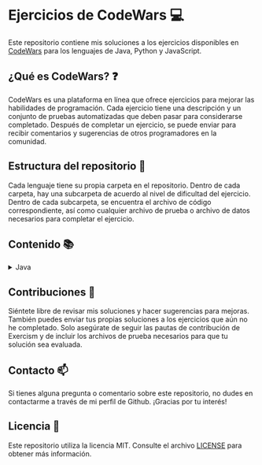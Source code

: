 # Ejercicios de CodeWars :computer:

Este repositorio contiene mis soluciones a los ejercicios disponibles en [CodeWars](https://www.codewars.com) para los lenguajes de Java, Python y JavaScript.

## ¿Qué es CodeWars? :question:

CodeWars es una plataforma en línea que ofrece ejercicios para mejorar las habilidades de programación. Cada ejercicio tiene una descripción y un conjunto de pruebas automatizadas que deben pasar para considerarse completado. Después de completar un ejercicio, se puede enviar para recibir comentarios y sugerencias de otros programadores en la comunidad.

## Estructura del repositorio :file_folder:

Cada lenguaje tiene su propia carpeta en el repositorio. Dentro de cada carpeta, hay una subcarpeta de acuerdo al nivel de dificultad del ejercicio. Dentro de cada subcarpeta, se encuentra el archivo de código correspondiente, así como cualquier archivo de prueba o archivo de datos necesarios para completar el ejercicio.

## Contenido :books:

<details>
  <summary>Java</summary>
  <ul>
    <details>
      <summary>8 kyu</summary>
      <ol type="1">
        <li><a href="/java/src/main/java/kyu8/Quadrant.java">Quadrants</a></li>
        <li><a href="/java/src/main/java/kyu8/QuarterOfTheYear.java">Quarter of the year</a></li>
        <li><a href="/java/src/main/java/kyu8/WolvesAndSheep.java">A wolf in sheep's clothing</a></li>
        <li><a href="/java/src/main/java/kyu8/TotalPoints.java">Total amount of points</a></li>
        <li><a href="/java/src/main/java/kyu8/Pillars.java">Pillars</a></li>
        <li><a href="/java/src/main/java/kyu8/TwiceAsOld.java">Twice as old</a></li>
        <li><a href="/java/src/main/java/kyu8/SumOfDifferencesInArray.java">Sum of differences in array</a></li>
        <li><a href="/java/src/main/java/kyu8/JustCountSheep.java">If you can't sleep, just count sheep!!</a></li>
        <li><a href="/java/src/main/java/kyu8/AreaOrPerimeter.java">Area or Perimeter</a></li>
        <li><a href="/java/src/main/java/kyu8/CatYearsDogYears.java">Cat years, Dog years</a></li>
        <li><a href="/java/src/main/java/kyu8/ReversedSequence.java">Reversed sequence</a></li>
        <li><a href="/java/src/main/java/kyu8/TheFeastOfManyBeasts.java">The Feast of Many Beasts</a></li>
        <li><a href="/java/src/main/java/kyu8/MultiplicationTableForNumber.java">Multiplication table for number</a></li>
        <li><a href="/java/src/main/java/kyu8/DayOfWeek.java">Return the day</a></li>
        <li><a href="/java/src/main/java/kyu8/CenturyFromYear.java">Century From Year</a></li>
        <li><a href="/java/src/main/java/kyu8/SimpleMultiplication.java">Simple multiplication</a></li>
        <li><a href="/java/src/main/java/kyu8/SortMyTextbooks.java">Sort My Textbooks</a></li>
        <li><a href="/java/src/main/java/kyu8/InvertValues.java">Invert values</a></li>
        <li><a href="/java/src/main/java/kyu8/WillThereBeEnoughSpace.java">Will there be enough space?</a></li>
        <li><a href="/java/src/main/java/kyu8/IsHeGonnaSurvive.java">Is he gonna survive?</a></li>
        <li><a href="/java/src/main/java/kyu8/SwitchItUp.java">Switch it Up!</a></li>
        <li><a href="/java/src/main/java/kyu8/FindThePosition.java">Find the position!</a></li>
        <li><a href="/java/src/main/java/kyu8/WillYouMakeIt.java">Will you make it?</a></li>
        <li><a href="/java/src/main/java/kyu8/ArrayPlusArray.java">Array plus array</a></li>
        <li><a href="/java/src/main/java/kyu8/AllStarCodeChallenge.java">All Star Code Challenge </a></li>
        <li><a href="/java/src/main/java/kyu8/TrafficLights.java">Traffic light</a></li>
        <li><a href="/java/src/main/java/kyu8/ReduceButGrow.java">Reduce but Grow</a></li>
        <li><a href="/java/src/main/java/kyu8/SumMixedArray.java">Sum Mixed Array</a></li>
        <li><a href="/java/src/main/java/kyu8/RemoveStringSpaces.java">Remove String Spaces</a></li>
        <li><a href="/java/src/main/java/kyu8/ConvertAStringToAnArray.java">Convert a string to an array</a></li>
        <li><a href="/java/src/main/java/kyu8/CalculateAverage.java">Calculate average</a></li>
        <li><a href="/java/src/main/java/kyu8/StringRepeat.java">String repeat</a></li>
        <li><a href="/java/src/main/java/kyu8/MakeUpperCase.java">Make UpperCase</a></li>
        <li><a href="/java/src/main/java/kyu8/LostWithoutAMap.java">Lost Without a Map</a></li>
        <li><a href="/java/src/main/java/kyu8/FakeBinary.java">Fake Binary</a></li>
        <li><a href="/java/src/main/java/kyu8/AbbreviateATwoWordName.java">Abbreviate a Two Word Name</a></li>
        <li><a href="/java/src/main/java/kyu8/FindMaximumAndMinimumValuesOfAList.java">Find Maximum and Minimum Values of a List</a></li>
        <li><a href="/java/src/main/java/kyu8/SumOfPositive.java">Sum of positive</a></li>
        <li><a href="/java/src/main/java/kyu8/RemoveExclamationMarks.java">Remove exclamation marks</a></li>
        <li><a href="/java/src/main/java/kyu8/YouOnlyNeedOne.java">You only need one</a></li>
        <li><a href="/java/src/main/java/kyu8/BasicMathematicalOperations.java">Basic Mathematical Operations</a></li>
        <li><a href="/java/src/main/java/kyu8/NoZerosForHeros.java">No zeros for heros</a></li>
        <li><a href="/java/src/main/java/kyu8/OppositeNumber.java">Opposite number</a></li>
        <li><a href="/java/src/main/java/kyu8/DoubleChar.java">Double Char</a></li>
        <li><a href="/java/src/main/java/kyu8/CountTheMonkeys.java">Count the Monkeys!</a></li>
        <li><a href="/java/src/main/java/kyu8/RemoveFirstAndLastCharacter.java">Remove First and Last Character</a></li>
        <li><a href="/java/src/main/java/kyu8/SumWithoutHighestAndLowestNumber.java">Sum without highest and lowest number</a></li>
        <li><a href="/java/src/main/java/kyu8/CountOfPositivesSumOfNegatives.java">Count of positives / sum of negatives</a></li>
        <li><a href="/java/src/main/java/kyu8/DidSheSayHallo.java">Did she say hallo?</a></li>
        <li><a href="/java/src/main/java/kyu8/MessiGoalsFunction.java">Grasshopper - Messi goals function</a></li>
        <li><a href="/java/src/main/java/kyu8/HowGoodAreYouReally.java">How good are you really?</a></li>
        <li><a href="/java/src/main/java/kyu8/FilteringEvenNumbers.java">Filtering even numbers (Bug Fixes)</a></li>
        <li><a href="/java/src/main/java/kyu8/GrasshopperSummation.java">Grasshopper - Summation</a></li>
        <li><a href="/java/src/main/java/kyu8/GrasshopperBasicFunctionFixer.java">Grasshopper - Basic Function Fixer</a></li>
        <li><a href="/java/src/main/java/kyu8/GrasshopperMessiGoals.java">Grasshopper - Messi Goals</a></li>
        <li><a href="/java/src/main/java/kyu8/GrasshopperDebugSayHello.java">Grasshopper - Debug sayHello</a></li>
        <li><a href="/java/src/main/java/kyu8/ThirdAngleOfATriangle.java">Third Angle of a Triangle</a></li>
        <li><a href="/java/src/main/java/kyu8/PythagoreanTriple.java">Pythagorean Triple</a></li>
        <li><a href="/java/src/main/java/kyu8/GrasshopperGradeBook.java">Grasshopper - Grade book</a></li>
        <li><a href="/java/src/main/java/kyu8/AlternatingCase.java">Alternating Case</a></li>
        <li><a href="/java/src/main/java/kyu8/ClassicHelloWorld.java">Classic Hello World</a></li>
        <li><a href="/java/src/main/java/kyu8/ReversedStrings.java">Reversed Strings</a></li>
        <li><a href="/java/src/main/java/kyu8/ConvertANumberToAString.java">Convert a Number to a String</a></li>
        <li><a href="/java/src/main/java/kyu8/ConvertAStringToANumber.java">Convert a String to a Number</a></li>
        <li><a href="/java/src/main/java/kyu8/GrasshopperPersonalizedMessage.java">Grasshopper - Personalized Message</a></li>
        <li><a href="/java/src/main/java/kyu8/ReturningStrings.java">Returning Strings</a></li>
        <li><a href="/java/src/main/java/kyu8/VowelRemover.java">Vowel remover</a></li>
        <li><a href="/java/src/main/java/kyu8/WelcomeToTheCity.java">Welcome to the City</a></li>
        <li><a href="/java/src/main/java/kyu8/AreYouPlayingBanjo.java">Are You Playing Banjo?</a></li>
        <li><a href="/java/src/main/java/kyu8/WellOfIdeasEasyVersion.java">Well of Ideas - Easy Version</a></li>
        <li><a href="/java/src/main/java/kyu8/TheWideMouthedFrog.java">The Wide-Mouthed frog!</a></li>
        <li><a href="/java/src/main/java/kyu8/SortAndStar.java">Sort and Star</a></li>
        <li><a href="/java/src/main/java/kyu8/CorrectTheMistakesOfTheCharacterRecognitionSoftware.java">Correct the mistakes of the character recognition software</a></li>
        <li><a href="/java/src/main/java/kyu8/ConvertABooleanToAString.java">Convert a Boolean to a String</a></li>
        <li><a href="/java/src/main/java/kyu8/SentenceSmash.java">Sentence Smash</a></li>
        <li><a href="/java/src/main/java/kyu8/DNAToRNAConversion.java">DNA to RNA Conversion</a></li>
        <li><a href="/java/src/main/java/kyu8/AStrangeTripToTheMarket.java">A Strange Trip to the Market</a></li>
        <li><a href="/java/src/main/java/kyu8/RemoveTheTime.java">Remove the time</a></li>
        <li><a href="/java/src/main/java/kyu8/ArrayMean.java">Grasshopper - Array Mean</a></li>
        <li><a href="/java/src/main/java/kyu8/SquareNSum.java">Square(n) Sum</a></li>
        <li><a href="/java/src/main/java/kyu8/LarioAndMuigiPipeProblem.java">Lario and Muigi Pipe Problem</a></li>
        <li><a href="/java/src/main/java/kyu8/DuckDuckGoose.java">Duck Duck Goose</a></li>
        <li><a href="/java/src/main/java/kyu8/RemovingElements.java">Removing Elements</a></li>
        <li><a href="/java/src/main/java/kyu8/VolumeOfACuboid.java">Volume of a Cuboid</a></li>
        <li><a href="/java/src/main/java/kyu8/SurfaceAreaAndVolumeOfABox.java">Surface Area and Volume of a Box</a></li>
        <li><a href="/java/src/main/java/kyu8/TheTernaryOperator.java">The Ternary Operator</a></li>
        <li><a href="/java/src/main/java/kyu8/NameMe.java">This is a problem</a></li>
        <li><a href="/java/src/main/java/kyu8/SaleHotdogs.java">if..else and ternary operator</a></li>
        <li><a href="/java/src/main/java/kyu8/BlueAndRedMarbles.java">Blue and red marbles</a></li>
        <li><a href="/java/src/main/java/kyu8/AreaOfASquare.java">Area of a Square</a></li>
        <li><a href="/java/src/main/java/kyu8/SquashTheBugsNotThedogs.java">Squash the bugs, not the dogs!</a></li>
        <li><a href="/java/src/main/java/kyu8/SumSmallNumbers.java">A + B</a></li>
        <li><a href="/java/src/main/java/kyu8/Multiply.java">Multiply</a></li>
        <li><a href="/java/src/main/java/kyu8/Swapper.java">Swap Values</a></li>
        <li><a href="/java/src/main/java/kyu8/HowDoICompareNumbers.java">How do I compare numbers?</a></li>
        <li><a href="/java/src/main/java/kyu8/IsItADigit.java">is it a digit?</a></li>
        <li><a href="/java/src/main/java/kyu8/SimpleValidationOfAUsernameWithRegex.java">Simple validation of a username with regex</a></li>
        <li><a href="/java/src/main/java/kyu8/EvenOrOdd.java">Even or Odd</a></li>
        <li><a href="/java/src/main/java/kyu8/KeepHydrated.java">Keep Hydrated!</a></li>
        <li><a href="/java/src/main/java/kyu8/CheckForFactor.java">Check for factor</a></li>
        <li><a href="/java/src/main/java/kyu8/DutyFree.java">Duty Free</a></li>
        <li><a href="/java/src/main/java/kyu8/PowersOfTwo.java">Powers of 2</a></li>
        <li><a href="/java/src/main/java/kyu8/IsYourPeriodLate.java">Is your period late?</a></li>
        <li><a href="/java/src/main/java/kyu8/Ship.java">Object Oriented Piracy</a></li>
        <li><a href="/java/src/main/java/kyu8/Ghost.java">Color Ghost</a></li>
        <li><a href="/java/src/main/java/kyu8/God.java">Basic subclasses - Adam and Eve</a></li>
        <li><a href="/java/src/main/java/kyu8/Cube.java">Playing with cubes I</a></li>
        <li><a href="/java/src/main/java/kyu8/HQ.java">HQ9+</a></li>
        <li><a href="/java/src/main/java/kyu8/DifferenceOfVolumesOfCuboids.java">Difference of Volumes of Cuboids</a></li>
        <li><a href="/java/src/main/java/kyu8/ReplaceAllVowelToExclamationMarkInTheSentence.java">Replace all vowel to exclamation mark in the sentence</a></li>
        <li><a href="/java/src/main/java/kyu8/IsItEven.java">Is it even?</a></li>
        <li><a href="/java/src/main/java/kyu8/CalculateBMI.java">Calculate BMI</a></li>
        <li><a href="/java/src/main/java/kyu8/LeonardoDicaprioAndOscars.java">Leonardo Dicaprio and Oscars</a></li>
        <li><a href="/java/src/main/java/kyu8/ReturnNegative.java">Return Negative</a></li>
        <li><a href="/java/src/main/java/kyu8/SchoolPaperwork.java">School Paperwork</a></li>
        <li><a href="/java/src/main/java/kyu8/Cockroach.java">Cockroach</a></li>
        <li><a href="/java/src/main/java/kyu8/FormattingDecimalPlaces.java">Formatting decimal places</a></li>
        <li><a href="/java/src/main/java/kyu8/ParseNiceIntFromCharProblem.java">Parse nice int from char problem</a></li>
        <li><a href="/java/src/main/java/kyu8/SumOfMultiples.java">Sum of Multiples</a></li>
        <li><a href="/java/src/main/java/kyu8/SumOfMultiples.java">Rock Paper Scissors!</a></li>
        <li><a href="/java/src/main/java/kyu8/HelloWorld.java">Hello World</a></li>
        <li><a href="/java/src/main/java/kyu8/SquaringAnArgument.java">Squaring an argument</a></li>
        <li><a href="/java/src/main/java/kyu8/SleighAuthentication.java">Sleigh Authentication</a></li>
        <li><a href="/java/src/main/java/kyu8/KataExampleTwist.java">Kata Example Twist</a></li>
        <li><a href="/java/src/main/java/kyu8/ConvertBooleanValuesToStringsYesOrNo.java">Convert boolean values to strings Yes or No</a></li>
        <li><a href="/java/src/main/java/kyu8/SumArrays.java">Sum Arrays</a></li>
        <li><a href="/java/src/main/java/kyu8/YouCannotCodeUnderPressure.java">You Can't Code Under Pressure</a></li>
        <li><a href="/java/src/main/java/kyu8/TakeTheFirstNElements.java">Take the First N Elements</a></li>
        <li><a href="/java/src/main/java/kyu8/TrueForAll.java">True for All</a></li>
        <li><a href="/java/src/main/java/kyu8/Plural.java">Plural</a></li>
        <li><a href="/java/src/main/java/kyu8/OppositesAttract.java">Opposites Attract</a></li>
        <li><a href="/java/src/main/java/kyu8/CountingSheep.java">Counting sheep</a></li>
        <li><a href="/java/src/main/java/kyu8/ConvertNumberToReversedArrayOfDigits.java">Convert number to reversed array of digits</a></li>
        <li><a href="/java/src/main/java/kyu8/FindTheSmallestIntegerInTheArray.java">Find the smallest integer in the array</a></li>
        <li><a href="/java/src/main/java/kyu8/GetCharacterFromASCIIValue.java">get character from ASCII Value</a></li>
        <li><a href="/java/src/main/java/kyu8/WhatIsBetween.java">What is between?</a></li>
        <li><a href="/java/src/main/java/kyu8/MergingSortedIntegerArrays.java">Merging sorted integer arrays (without duplicates)</a></li>
        <li><a href="/java/src/main/java/kyu8/CountByX.java">Count by X</a></li>
        <li><a href="/java/src/main/java/kyu8/TerminalGameMoveFunction.java">Terminal game move function</a></li>
        <li><a href="/java/src/main/java/kyu8/Welcome.java">Welcome</a></li>
        <li><a href="/java/src/main/java/kyu8/PrintingArrayElementsWithCommaDelimiters.java">Printing Array elements with Comma delimiters</a></li>
        <li><a href="/java/src/main/java/kyu8/RemoveNExclamationMarksInTheSentenceFromLeftToRight.java">Remove n exclamation marks in the sentence from left to right</a></li>
        <li><a href="/java/src/main/java/kyu8/MultipleOfIndex.java">Multiple of index</a></li>
        <li><a href="/java/src/main/java/kyu8/SetAlarm.java">Set Alarm</a></li>
        <li><a href="/java/src/main/java/kyu8/ANeedleInTheHaystack.java">A Needle in the Haystack</a></li>
        <li><a href="/java/src/main/java/kyu8/XOR.java">Exclusive "or" (xor) Logical Operator</a></li>
        <li><a href="/java/src/main/java/kyu8/FindTheFirstNonConsecutiveNumber.java">Find the first non-consecutive number</a></li>
        <li><a href="/java/src/main/java/kyu8/Clock.java">Clock</a></li>
        <li><a href="/java/src/main/java/kyu8/FuelCalculatorTotalCost.java">Fuel Calculator: Total Cost</a></li>
        <li><a href="/java/src/main/java/kyu8/StringTemplates.java">String Templates</a></li>
        <li><a href="/java/src/main/java/kyu8/ReversedWords.java">Reversed Words</a></li>
        <li><a href="/java/src/main/java/kyu8/KeepUpTheHoop.java">Keep up the hoop</a></li>
        <li><a href="/java/src/main/java/kyu8/TipCalculator.java">Tip Calculator</a></li>
        <li><a href="/java/src/main/java/kyu8/IsItANumber.java">Is it a number?</a></li>
        <li><a href="/java/src/main/java/kyu8/StringyStrings.java">Stringy Strings</a></li>
        <li><a href="/java/src/main/java/kyu8/ILoveYouALittleALotPassionatelyNotAtAll.java">I love you, a little , a lot, passionately ... not at all</a></li>
        <li><a href="/java/src/main/java/kyu8/GetTheMeanOfAnArray.java">Get the mean of an array</a></li>
        <li><a href="/java/src/main/java/kyu8/MyHeadIsAtTheWrongEnd.java">My head is at the wrong end!</a></li>
        <li><a href="/java/src/main/java/kyu8/UnfinishedLoop.java">Unfinished Loop</a></li>
        <li><a href="/java/src/main/java/kyu8/JennysSecretMessage.java">Jenny's secret message</a></li>
        <li><a href="/java/src/main/java/kyu8/PushAnObjectIntoArray.java">Push a hash/an object into array</a></li>
        <li><a href="/java/src/main/java/kyu8/BasicVariableAssignment.java">Basic variable assignment</a></li>
        <li><a href="/java/src/main/java/kyu8/DoIGetABonus.java">Do I get a bonus?</a></li>
        <li><a href="/java/src/main/java/kyu8/IsNDivisibleByXAndY.java">Is n divisible by x and y?</a></li>
        <li><a href="/java/src/main/java/kyu8/UnexpectedParsing.java">Unexpected parsing</a></li>
        <li><a href="/java/src/main/java/kyu8/CountOddNumbersBelowN.java">Count Odd Numbers below n</a></li>
        <li><a href="/java/src/main/java/kyu8/GetNthEvenNumber.java">Get Nth Even Number</a></li>
        <li><a href="/java/src/main/java/kyu8/StaticElectrickery.java">Static electrickery</a></li>
        <li><a href="/java/src/main/java/kyu8/ReplaceAllDots.java">Replace all dots</a></li>
        <li><a href="/java/src/main/java/kyu8/GhostCode.java">Ghost code</a></li>
        <li><a href="/java/src/main/java/kyu8/HowManyStairsWillSuzukiClimbIn20Years.java">How many stairs will Suzuki climb in 20 years?</a></li>
        <li><a href="/java/src/main/java/kyu8/DebugCelsiusConverter.java">Debug Celsius Converter</a></li>
        <li><a href="/java/src/main/java/kyu8/TripleTrouble.java">Triple Trouble</a></li>
        <li><a href="/java/src/main/java/kyu8/MilesPerGallonToKilometersPerLiter.java">Miles per gallon to kilometers per liter</a></li>
        <li><a href="/java/src/main/java/kyu8/ToSquareOrNotToSquare.java">To square(root) or not to square(root)</a></li>
        <li><a href="/java/src/main/java/kyu8/FindNumbersWhichAreDivisibleByGivenNumber.java">Find numbers which are divisible by given number</a></li>
        <li><a href="/java/src/main/java/kyu8/IndexOfAnElementInAnArray.java">Index of an element in an array</a></li>
        <li><a href="/java/src/main/java/kyu8/EasyLogs.java">Easy logs</a></li>
        <li><a href="/java/src/main/java/kyu8/BinToDecimal.java">Bin to Decimal</a></li>
        <li><a href="/java/src/main/java/kyu8/HexToDecimal.java">Hex to Decimal</a></li>
        <li><a href="/java/src/main/java/kyu8/ConvertToBinary.java">Convert to Binary</a></li>
        <li><a href="/java/src/main/java/kyu8/SmallestUnusedID.java">Smallest unused ID</a></li>
        <li><a href="/java/src/main/java/kyu8/WilsonPrime.java">Wilson primes</a></li>
        <li><a href="/java/src/main/java/kyu8/CountingCharacters.java">Counting Characters</a></li>
        <li><a href="/java/src/main/java/kyu8/NameOnBillboard.java">Name on billboard</a></li>
        <li><a href="/java/src/main/java/kyu8/AgeRangeCompatibilityEquation.java">Age Range Compatibility Equation</a></li>
      </ol>
    </details>
    <details>
      <summary>7 kyu</summary>
      <ol type="1">
        <li><a href="/java/src/main/java/kyu7/DotCalculator.java">Dot Calculator</a></li>
        <li><a href="/java/src/main/java/kyu7/Last.java">Last</a></li>
        <li><a href="/java/src/main/java/kyu7/FunWithListsLength.java">Fun with lists: length</a></li>
        <li><a href="/java/src/main/java/kyu7/UnluckyDays.java">Unlucky Days</a></li>
        <li><a href="/java/src/main/java/kyu7/LeapYears.java">Leap Years</a></li>
        <li><a href="/java/src/main/java/kyu7/AgeIndays.java">Age in days</a></li>
        <li><a href="/java/src/main/java/kyu7/SumOfOddNumbers.java">Sum of odd numbers</a></li>
        <li><a href="/java/src/main/java/kyu7/SortArrays.java">Sort arrays</a></li>
        <li><a href="/java/src/main/java/kyu7/SortTheGiftCode.java">Sort the Gift Code</a></li>
        <li><a href="/java/src/main/java/kyu7/WithoutTheLetterE.java">Without the letter E</a></li>
        <li><a href="/java/src/main/java/kyu7/GetTheMiddleCharacter.java">Get the Middle Character</a></li>
        <li><a href="/java/src/main/java/kyu7/Ch4113ng3.java">Ch4113ng3</a></li>
        <li><a href="/java/src/main/java/kyu7/RemoveDuplicateWords.java">Remove duplicate words</a></li>
        <li><a href="/java/src/main/java/kyu7/FindTheIndexOfTheSecondOccurrenceOfALetterInAString.java">Find the index of the second occurrence of a letter in a string</a></li>
        <li><a href="/java/src/main/java/kyu7/SimpleRemoveDuplicates.java">Simple remove duplicates</a></li>
        <li><a href="/java/src/main/java/kyu7/SortedYesNoHow.java">Sorted? yes? no? how?</a></li>
        <li><a href="/java/src/main/java/kyu7/OddEvenStringSort.java">Odd-Even String Sort</a></li>
        <li><a href="/java/src/main/java/kyu7/HowManyArguments.java">How many arguments</a></li>
        <li><a href="/java/src/main/java/kyu7/LengthAndTwoValues.java">Length and two values</a></li>
        <li><a href="/java/src/main/java/kyu7/Null.java">Null</a></li>
        <li><a href="/java/src/main/java/kyu7/LastSurvivor.java">Last Survivor</a></li>
        <li><a href="/java/src/main/java/kyu7/DoubleValueEveryNextCall.java">Double value every next call</a></li>
        <li><a href="/java/src/main/java/kyu7/FourSeven.java">Four/Seven</a></li>
        <li><a href="/java/src/main/java/kyu7/MaxMinArrays.java">Max-min arrays</a></li>
        <li><a href="/java/src/main/java/kyu7/IsItNegativeZero.java">Is It Negative Zero</a></li>
        <li><a href="/java/src/main/java/kyu7/PlusMinusCount.java">Plus - minus - plus - plus - ... - Count</a></li>
        <li><a href="/java/src/main/java/kyu7/SimpleLetterRemoval.java">Simple letter removal</a></li>
        <li><a href="/java/src/main/java/kyu7/SimpleStringReversal.java">Simple string reversal</a></li>
        <li><a href="/java/src/main/java/kyu7/PredictYourAge.java">Predict your age</a></li>
        <li><a href="/java/src/main/java/kyu7/RemoveConsecutiveDuplicateWords.java">Remove consecutive duplicate words</a></li>
        <li><a href="/java/src/main/java/kyu7/FixStringCase.java">Fix string case</a></li>
        <li><a href="/java/src/main/java/kyu7/SingleDigit.java">Single digit</a></li>
        <li><a href="/java/src/main/java/kyu7/ResponsibleDrinking.java">Responsible Drinking</a></li>
        <li><a href="/java/src/main/java/kyu7/Fixme1234.java">FIXME: 1, 2, 3, 4</a></li>
        <li><a href="/java/src/main/java/kyu7/AlternateCapitalization.java">Alternate capitalization</a></li>
        <li><a href="/java/src/main/java/kyu7/MostDigits.java">Most digits</a></li>
        <li><a href="/java/src/main/java/kyu7/CountConsonants.java">Count consonants</a></li>
        <li><a href="/java/src/main/java/kyu7/Covfefe.java">Covfefe</a></li>
        <li><a href="/java/src/main/java/kyu7/StringMerge.java">String Merge!</a></li>
        <li><a href="/java/src/main/java/kyu7/EliminateTheIntrudersBitManipulation.java">Eliminate the intruders! Bit manipulation</a></li>
        <li><a href="/java/src/main/java/kyu7/ReverseTheBitsInAnInteger.java">Reverse the bits in an integer</a></li>
        <li><a href="/java/src/main/java/kyu7/DeltaBits.java">Delta Bits</a></li>
        <li><a href="/java/src/main/java/kyu7/IsItAEightBitSignedNumber.java">is it a eight bit signed number?</a></li>
        <li><a href="/java/src/main/java/kyu7/LombokEncapsulation.java">Lombok Encapsulation</a></li>
        <li><a href="/java/src/main/java/kyu7/ConsecutiveLetters.java">Consecutive letters</a></li>
        <li><a href="/java/src/main/java/kyu7/CheckThreeAndTwo.java">Check three and two</a></li>
        <li><a href="/java/src/main/java/kyu7/FormTheMinimum.java">Form The Minimum</a></li>
        <li><a href="/java/src/main/java/kyu7/SortingTheOddway.java">Sorting the Odd way!</a></li>
        <li><a href="/java/src/main/java/kyu7/InspiringStrings.java">Inspiring Strings</a></li>
        <li><a href="/java/src/main/java/kyu7/DisagreeableAscii.java">Disagreeable ascii</a></li>
        <li><a href="/java/src/main/java/kyu7/FilterTheNumber.java">Filter the number</a></li>
        <li><a href="/java/src/main/java/kyu7/Switcheroo.java">Switcheroo</a></li>
        <li><a href="/java/src/main/java/kyu7/SplitInParts.java">Split In Parts</a></li>
        <li><a href="/java/src/main/java/kyu7/GreetMe.java">Greet Me</a></li>
        <li><a href="/java/src/main/java/kyu7/VowelCount.java">Vowel Count</a></li>
        <li><a href="/java/src/main/java/kyu7/HighestAndLowest.java">Highest and Lowest</a></li>
        <li><a href="/java/src/main/java/kyu7/AlphabetWar.java">Alphabet war</a></li>
        <li><a href="/java/src/main/java/kyu7/InsertDashes.java">Insert dashes</a></li>
        <li><a href="/java/src/main/java/kyu7/ReverseWords.java">Reverse words</a></li>
        <li><a href="/java/src/main/java/kyu7/CaffeineScript.java">Caffeine Script</a></li>
        <li><a href="/java/src/main/java/kyu7/KeypadHorror.java">Keypad horror</a></li>
        <li><a href="/java/src/main/java/kyu7/Backronym.java">makeBackronym</a></li>
        <li><a href="/java/src/main/java/kyu7/CharacterCounter.java">Character Counter</a></li>
        <li><a href="/java/src/main/java/kyu7/StringEndsWith.java">String ends with?</a></li>
        <li><a href="/java/src/main/java/kyu7/ShorterConcatReverseLonger.java">Shorter concat [reverse longer]</a></li>
        <li><a href="/java/src/main/java/kyu7/ScrabbleScore.java">Scrabble Score</a></li>
        <li><a href="/java/src/main/java/kyu7/ShiftLeft.java">Shift Left</a></li>
        <li><a href="/java/src/main/java/kyu7/BuildASquare.java">Build a square</a></li>
        <li><a href="/java/src/main/java/kyu7/SimpleStringCharacters.java">Simple string characters</a></li>
        <li><a href="/java/src/main/java/kyu7/PizzaPayments.java">Pizza Payments</a></li>
        <li><a href="/java/src/main/java/kyu7/IndexedCapitalization.java">Indexed capitalization</a></li>
        <li><a href="/java/src/main/java/kyu7/SurviveTheAttack.java">Survive the attack</a></li>
        <li><a href="/java/src/main/java/kyu7/AlphabeticalSequence.java">Alphabetical Sequence</a></li>
        <li><a href="/java/src/main/java/kyu7/HidePasswordFromJdbcUrl.java">Hide password from jdbc url</a></li>
        <li><a href="/java/src/main/java/kyu7/SumOfNumbersFrom0ToN.java">Sum of numbers from 0 to N</a></li>
        <li><a href="/java/src/main/java/kyu7/GetFullName.java">FIXME: Get Full Name</a></li>
        <li><a href="/java/src/main/java/kyu7/OddOrEven.java">Odd or Even?</a></li>
        <li><a href="/java/src/main/java/kyu7/WordValues.java">Word values</a></li>
        <li><a href="/java/src/main/java/kyu7/CatYearsDogYears.java">Cat Years, Dog Years (2)</a></li>
        <li><a href="/java/src/main/java/kyu7/Incrementer.java">Incrementer</a></li>
        <li><a href="/java/src/main/java/kyu7/SumOfCubes.java">Sum of Cubes</a></li>
        <li><a href="/java/src/main/java/kyu7/HoursToSeconds.java">FIXME: Hours to Seconds</a></li>
        <li><a href="/java/src/main/java/kyu7/ReverseLetter.java">Reverse Letter</a></li>
        <li><a href="/java/src/main/java/kyu7/DifferenceBetweenYears.java">Difference between years</a></li>
        <li><a href="/java/src/main/java/kyu7/ShortestWord.java">Shortest Word</a></li>
        <li><a href="/java/src/main/java/kyu7/SimpleBeadsCount.java">Simple beads count</a></li>
        <li><a href="/java/src/main/java/kyu7/TidyNumber.java">Tidy Number</a></li>
        <li><a href="/java/src/main/java/kyu7/SpecialNumber.java">Special Number</a></li>
        <li><a href="/java/src/main/java/kyu7/MeanVsMedian.java">Mean vs. Median</a></li>
        <li><a href="/java/src/main/java/kyu7/NumberOfDecimalDigits.java">Number of Decimal Digits</a></li>
        <li><a href="/java/src/main/java/kyu7/DebugSumOfDigitsOfANumber.java">Debug Sum of Digits of a Number</a></li>
        <li><a href="/java/src/main/java/kyu7/LetsSplitThisJoint.java">FIXME: Let's split this joint</a></li>
        <li><a href="/java/src/main/java/kyu7/DigitsExplosion.java">Digits explosion</a></li>
        <li><a href="/java/src/main/java/kyu7/TwoNumbersArePositive.java">Two numbers are positive</a></li>
        <li><a href="/java/src/main/java/kyu7/AnagramDetection.java">Anagram Detection</a></li>
        <li><a href="/java/src/main/java/kyu7/RemoveAllExclamationMarksFromTheEndOfWords.java">Remove all exclamation marks from the end of words</a></li>
        <li><a href="/java/src/main/java/kyu7/MoveAllExclamationMarksToTheEndOfTheSentence.java">Move all exclamation marks to the end of the sentence</a></li>
        <li><a href="/java/src/main/java/kyu7/SimpleEviternityNumbers.java">Simple eviternity numbers</a></li>
        <li><a href="/java/src/main/java/kyu7/Factorial.java">Factorial</a></li>
        <li><a href="/java/src/main/java/kyu7/FindMinAndMax.java">Find min and max</a></li>
        <li><a href="/java/src/main/java/kyu7/DescribeAList.java">Describe a list</a></li>
        <li><a href="/java/src/main/java/kyu7/AlternateCase.java">Alternate case</a></li>
        <li><a href="/java/src/main/java/kyu7/SumAListButIgnoreAnyDuplicates.java">Sum a list but ignore any duplicates</a></li>
        <li><a href="/java/src/main/java/kyu7/Fibonacci.java">Fibonacci</a></li>
        <li><a href="/java/src/main/java/kyu7/Vaporcode.java">Vaporcode</a></li>
        <li><a href="/java/src/main/java/kyu7/TheOfficeOneOuted.java">The Office I - Outed</a></li>
        <li><a href="/java/src/main/java/kyu7/RockPaperScissorsLizardSpock.java">Rock Paper Scissors Lizard Spock</a></li>
        <li><a href="/java/src/main/java/kyu7/OrderedCountOfCharacters.java">Ordered Count of Characters</a></li>
        <li><a href="/java/src/main/java/kyu7/Song.java">What a "Classy" Song</a></li>
        <li><a href="/java/src/main/java/kyu7/Block.java">Building Blocks</a></li>
        <li><a href="/java/src/main/java/kyu7/Spacify.java">Spacify</a></li>
        <li><a href="/java/src/main/java/kyu7/ToLeetSpeak.java">ToLeetSpeak</a></li>
        <li><a href="/java/src/main/java/kyu7/SmallEnoughBeginner.java">Small enough? - Beginner</a></li>
        <li><a href="/java/src/main/java/kyu7/GameInput.java">WASD Movement</a></li>
        <li><a href="/java/src/main/java/kyu7/RegexpBasicsIsItALetter.java">Regexp Basics - is it a letter?</a></li>
        <li><a href="/java/src/main/java/kyu7/RegexpBasicsIsItAVowel.java">Regexp Basics - is it a vowel?</a></li>
        <li><a href="/java/src/main/java/kyu7/HeronsFormula.java">Heron's formula</a></li>
        <li><a href="/java/src/main/java/kyu7/BumpsInTheRoad.java">Bumps in the Road</a></li>
        <li><a href="/java/src/main/java/kyu7/Dictionary.java">Interactive Dictionary</a></li>
        <li><a href="/java/src/main/java/kyu7/PaulsMisery.java">Paul's Misery</a></li>
        <li><a href="/java/src/main/java/kyu7/SelectiveFearOfnumbers.java">Selective fear of numbers</a></li>
        <li><a href="/java/src/main/java/kyu7/WhatIsTheFlag.java">What is the flag?</a></li>
        <li><a href="/java/src/main/java/kyu7/MathPow.java">Math.pow?</a></li>
        <li><a href="/java/src/main/java/kyu7/PrinterErrors.java">Printer Errors</a></li>
        <li><a href="/java/src/main/java/kyu7/LuckyNumber.java">Lucky number</a></li>
        <li><a href="/java/src/main/java/kyu7/SquareEveryDigit.java">Square Every Digit</a></li>
        <li><a href="/java/src/main/java/kyu7/BasicCalculator.java">Basic Calculator</a></li>
        <li><a href="/java/src/main/java/kyu7/RegexValidatePinCode.java">Regex validate PIN code</a></li>
        <li><a href="/java/src/main/java/kyu7/ListFiltering.java">List Filtering</a></li>
        <li><a href="/java/src/main/java/kyu7/CompleteThePatternOne.java">Complete The Pattern #1</a></li>
        <li><a href="/java/src/main/java/kyu7/CompleteThePatternTwo.java">Complete The Pattern #2</a></li>
        <li><a href="/java/src/main/java/kyu7/NumberStarLadder.java">Number-Star ladder</a></li>
        <li><a href="/java/src/main/java/kyu7/LostNumberInNumberSequence.java">Lost number in number sequence</a></li>
        <li><a href="/java/src/main/java/kyu7/WhereIsTHB.java">Where is THB?</a></li>
        <li><a href="/java/src/main/java/kyu7/ChangingLetters.java">Changing letters</a></li>
        <li><a href="/java/src/main/java/kyu7/LunarMathematicsAddition.java">Lunar Mathematics: Addition</a></li>
        <li><a href="/java/src/main/java/kyu7/RowWeights.java">Row Weights</a></li>
        <li><a href="/java/src/main/java/kyu7/DisariumNumber.java">Disarium Number</a></li>
        <li><a href="/java/src/main/java/kyu7/SumOfTwoIntegers.java">Sum of Two Integers</a></li>
        <li><a href="/java/src/main/java/kyu7/MovesTen.java">Move 10</a></li>
        <li><a href="/java/src/main/java/kyu7/RegexpBasicsParsingPrices.java">Regexp basics - parsing prices</a></li>
        <li><a href="/java/src/main/java/kyu7/FormattingDecimalPlacesOne.java">Formatting decimal places #1</a></li>
        <li><a href="/java/src/main/java/kyu7/MaximumLengthDifference.java">Maximum Length Difference</a></li>
        <li><a href="/java/src/main/java/kyu7/TwoToOne.java">Two to One</a></li>
        <li><a href="/java/src/main/java/kyu7/CalculateMeanAndConcatenateString.java">Calculate mean and concatenate string</a></li>
        <li><a href="/java/src/main/java/kyu7/ZebulansNightmare.java">Zebulans Nightmare</a></li>
        <li><a href="/java/src/main/java/kyu7/Quicksum.java">Quicksum</a></li>
        <li><a href="/java/src/main/java/kyu7/ValidSpacing.java">Valid Spacing</a></li>
        <li><a href="/java/src/main/java/kyu7/AntiString.java">ANTISTRING</a></li>
        <li><a href="/java/src/main/java/kyu7/SuitcasePacking.java">Suitcase packing</a></li>
        <li><a href="/java/src/main/java/kyu7/UniqueStringCharacters.java">Unique string characters</a></li>
        <li><a href="/java/src/main/java/kyu7/StantonMeasure.java">Stanton measure</a></li>
        <li><a href="/java/src/main/java/kyu7/PossibilitiesArray.java">Possibilities Array</a></li>
        <li><a href="/java/src/main/java/kyu7/HowLongShouldYouCookThisFor.java">How long should you cook this for?</a></li>
        <li><a href="/java/src/main/java/kyu7/DecimalDecomposition.java">Decimal decomposition</a></li>
      </ol>
    </details>
    <details>
      <summary>6 kyu</summary>
      <ol type="1">
        <li><a href="/java/src/main/java/kyu6/SumOfDigitsDigitalRoot.java">Sum of Digits / Digital Root</a></li>
        <li><a href="/java/src/main/java/kyu6/MultiplicationTable.java">Multiplication table</a></li>
        <li><a href="/java/src/main/java/kyu6/BreakCamelCase.java">Break camelCase</a></li>
        <li><a href="/java/src/main/java/kyu6/HighestScoringWord.java">Highest Scoring Word</a></li>
        <li><a href="/java/src/main/java/kyu6/YourOrderPlease.java">Your order, please</a></li>
        <li><a href="/java/src/main/java/kyu6/CountTheNumberOfDaysBetweenTwoDates.java">Count the number of days between two dates</a></li>
        <li><a href="/java/src/main/java/kyu6/APlusB123.java">A + B == 123</a></li>
        <li><a href="/java/src/main/java/kyu6/APlusB123.java">Consonant value</a></li>
        <li><a href="/java/src/main/java/kyu6/ChangeCase.java">Change case</a></li>
        <li><a href="/java/src/main/java/kyu6/RoundAndRound.java">Round and Round</a></li>
        <li><a href="/java/src/main/java/kyu6/PasswordMaker.java">Password Maker</a></li>
      </ol>
    </details>
  </ul>
</details>

## Contribuciones :handshake:

Siéntete libre de revisar mis soluciones y hacer sugerencias para mejoras. También puedes enviar tus propias soluciones a los ejercicios que aún no he completado. Solo asegúrate de seguir las pautas de contribución de Exercism y de incluir los archivos de prueba necesarios para que tu solución sea evaluada.

## Contacto :mailbox:

Si tienes alguna pregunta o comentario sobre este repositorio, no dudes en contactarme a través de mi perfil de Github. ¡Gracias por tu interés!

## Licencia :page_facing_up:

Este repositorio utiliza la licencia MIT. Consulte el archivo [LICENSE](LICENSE) para obtener más información.
